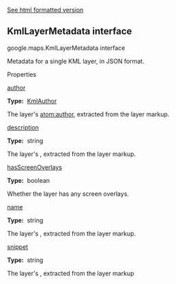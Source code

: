 [See html formatted version](https://huasofoundries.github.io/google-maps-documentation/KmlLayerMetadata.html)


KmlLayerMetadata interface
--------------------------

google.maps.KmlLayerMetadata interface

Metadata for a single KML layer, in JSON format.

Properties

[author](#KmlLayerMetadata.author)

**Type:**  [KmlAuthor](KmlAuthor.md)

The layer's <atom:author>, extracted from the layer markup.

[description](#KmlLayerMetadata.description)

**Type:**  string

The layer's <description>, extracted from the layer markup.

[hasScreenOverlays](#KmlLayerMetadata.hasScreenOverlays)

**Type:**  boolean

Whether the layer has any screen overlays.

[name](#KmlLayerMetadata.name)

**Type:**  string

The layer's <name>, extracted from the layer markup.

[snippet](#KmlLayerMetadata.snippet)

**Type:**  string

The layer's <Snippet>, extracted from the layer markup